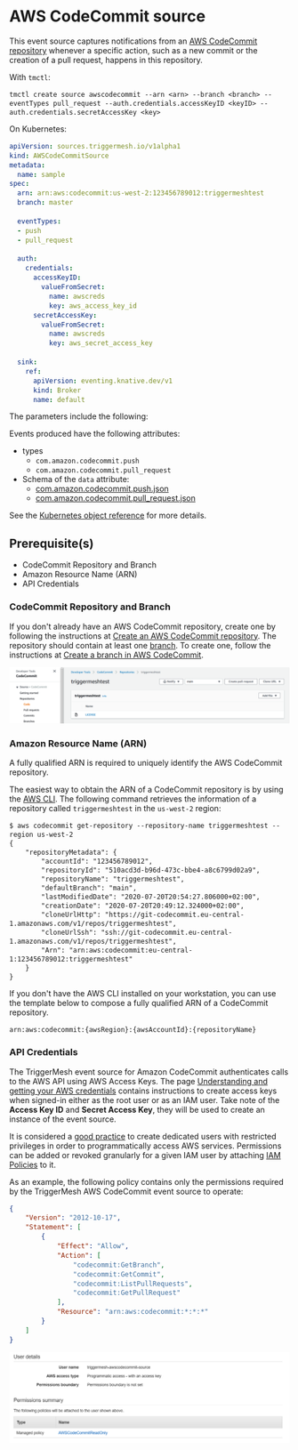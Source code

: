# AWS CodeCommit source

This event source captures notifications from an [AWS CodeCommit repository][cc-docs] whenever a specific action, such
as a new commit or the creation of a pull request, happens in this repository.

With `tmctl`:

```
tmctl create source awscodecommit --arn <arn> --branch <branch> --eventTypes pull_request --auth.credentials.accessKeyID <keyID> --auth.credentials.secretAccessKey <key>
```

On Kubernetes:

```yaml
apiVersion: sources.triggermesh.io/v1alpha1
kind: AWSCodeCommitSource
metadata:
  name: sample
spec:
  arn: arn:aws:codecommit:us-west-2:123456789012:triggermeshtest
  branch: master

  eventTypes:
  - push
  - pull_request

  auth:
    credentials:
      accessKeyID:
        valueFromSecret:
          name: awscreds
          key: aws_access_key_id
      secretAccessKey:
        valueFromSecret:
          name: awscreds
          key: aws_secret_access_key

  sink:
    ref:
      apiVersion: eventing.knative.dev/v1
      kind: Broker
      name: default
```

The parameters include the following:

Events produced have the following attributes:

* types
    * `com.amazon.codecommit.push`
    * `com.amazon.codecommit.pull_request`
* Schema of the `data` attribute:
    * [com.amazon.codecommit.push.json](https://raw.githubusercontent.com/triggermesh/triggermesh/main/schemas/com.amazon.codecommit.push.json)
    * [com.amazon.codecommit.pull_request.json](https://raw.githubusercontent.com/triggermesh/triggermesh/main/schemas/com.amazon.codecommit.pull_request.json)

See the [Kubernetes object reference](../../reference/sources/#sources.triggermesh.io/v1alpha1.AWSCodeCommitSource) for more details.

## Prerequisite(s)

- CodeCommit Repository and Branch
- Amazon Resource Name (ARN)
- API Credentials

### CodeCommit Repository and Branch

If you don't already have an AWS CodeCommit repository, create one by following the instructions at [Create an AWS
CodeCommit repository][cc-create]. The repository should contain at least one [branch][cc-branches]. To create one,
follow the instructions at [Create a branch in AWS CodeCommit][cc-branch-create].

![CodeCommit repository](../assets/images/awscodecommit-source/repo-1.png)

### Amazon Resource Name (ARN)

A fully qualified ARN is required to uniquely identify the AWS CodeCommit repository.

The easiest way to obtain the ARN of a CodeCommit repository is by using the [AWS CLI][aws-cli]. The following command
retrieves the information of a repository called `triggermeshtest` in the `us-west-2` region:

```console
$ aws codecommit get-repository --repository-name triggermeshtest --region us-west-2
{
    "repositoryMetadata": {
        "accountId": "123456789012",
        "repositoryId": "510acd3d-b96d-473c-bbe4-a8c6799d02a9",
        "repositoryName": "triggermeshtest",
        "defaultBranch": "main",
        "lastModifiedDate": "2020-07-20T20:54:27.806000+02:00",
        "creationDate": "2020-07-20T20:49:12.324000+02:00",
        "cloneUrlHttp": "https://git-codecommit.eu-central-1.amazonaws.com/v1/repos/triggermeshtest",
        "cloneUrlSsh": "ssh://git-codecommit.eu-central-1.amazonaws.com/v1/repos/triggermeshtest",
        "Arn": "arn:aws:codecommit:eu-central-1:123456789012:triggermeshtest"
    }
}
```

If you don't have the AWS CLI installed on your workstation, you can use the template below to compose a fully
qualified ARN of a CodeCommit repository.

```
arn:aws:codecommit:{awsRegion}:{awsAccountId}:{repositoryName}
```

### API Credentials

The TriggerMesh event source for Amazon CodeCommit authenticates calls to the AWS API using AWS Access Keys. The page
[Understanding and getting your AWS credentials][accesskey] contains instructions to create access keys when signed-in
either as the root user or as an IAM user. Take note of the **Access Key ID** and **Secret Access Key**, they will be
used to create an instance of the event source.

It is considered a [good practice][iam-bestpractices] to create dedicated users with restricted privileges in order to
programmatically access AWS services. Permissions can be added or revoked granularly for a given IAM user by attaching
[IAM Policies][iam-policies] to it.

As an example, the following policy contains only the permissions required by the TriggerMesh AWS CodeCommit event
source to operate:

```json
{
    "Version": "2012-10-17",
    "Statement": [
        {
            "Effect": "Allow",
            "Action": [
                "codecommit:GetBranch",
                "codecommit:GetCommit",
                "codecommit:ListPullRequests",
                "codecommit:GetPullRequest"
            ],
            "Resource": "arn:aws:codecommit:*:*:*"
        }
    ]
}
```

![Creating an IAM user](../assets/images/awscodecommit-source/iam-user-1.png)


[arn]: https://docs.aws.amazon.com/IAM/latest/UserGuide/list_awscodecommit.html#awscodecommit-resources-for-iam-policies
[accesskey]: https://docs.aws.amazon.com/general/latest/gr/aws-sec-cred-types.html#access-keys-and-secret-access-keys
[aws-cli]: https://aws.amazon.com/cli/
[iam-bestpractices]: https://docs.aws.amazon.com/general/latest/gr/aws-access-keys-best-practices.html#iam-user-access-keys
[iam-policies]: https://docs.aws.amazon.com/IAM/latest/UserGuide/access_policies.html

[cc-docs]: https://docs.aws.amazon.com/codecommit/latest/userguide/welcome.html
[cc-create]: https://docs.aws.amazon.com/codecommit/latest/userguide/how-to-create-repository.html
[cc-branches]: https://docs.aws.amazon.com/codecommit/latest/userguide/branches.html
[cc-branch-create]: https://docs.aws.amazon.com/codecommit/latest/userguide/how-to-create-branch.html

[tm-secret]: ../secrets.md
